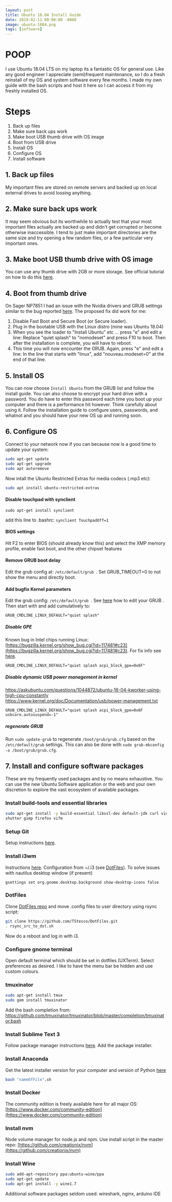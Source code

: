 ```yaml
---
layout: post
title: Ubuntu 18.04 Install Guide
date: 2019-02-11 00:00:00 -0000
image: ubuntu-1804.png
tags: [software]
---
```


# POOP

I use Ubuntu 18.04 LTS on my laptop its a fantastic OS for general use. 
Like any good engineer I appreciate (semi)frequent maintenance, so I do a fresh reinstall of my OS and system software 
every few months. I made my own guide with the bash scripts and host it here so I can access it from my freshly installed OS.

# Steps
<ol>
    <li>Back up files</li>
    <li>Make sure back ups work</li>
    <li>Make boot USB thumb drive with OS image</li>
    <li>Boot from USB drive</li>
    <li>Install OS</li>
    <li>Configure OS</li>
    <li>Install software</li>
</ol>

## 1. Back up files

My important files are stored on remote servers and backed up on local external drives to avoid lossing anything.

## 2. Make sure back ups work
<p>
    It may seem obvious but its worthwhile to actually test that your most important files actually are backed up and didn't get corrupted or become otherwise inaccessible. I tend to just make important directories are the same size and try opening a few random files, or a few particular very important ones.
</p>

## 3. Make boot USB thumb drive with OS image

You can use any thumb drive with 2GB or more storage. See official tutorial on 
how to do this [here](https://tutorials.ubuntu.com/tutorial/tutorial-create-a-usb-stick-on-ubuntu).

## 4. Boot from thumb drive

On Sager NP7851 I had an issue with the Nvidia drivers and GRUB settings similar to the bug reported [here](https://bugs.launchpad.net/ubuntu/+source/ubiquity/+bug/1767594).
The proposed fix did work for me:
1. Disable Fast Boot and Secure Boot (or Secure loader).
2. Plug in the bootable USB with the Linux distro (mine was Ubuntu 18.04)
3. When you see the loader to "Install Ubuntu" etc ... press "e" and edit a line: Replace "quiet splash" to "nomodeset" and press F10 to boot. Then after the installation is complete, you will have to reboot. 
4. This time you will now encounter the GRUB. Again, press "e" and edit a line: In the line that starts with "linux", add "nouveau.modeset=0" at the end of that line.

## 5. Install OS

You can now choose `Install Ubuntu` from the GRUB list and follow the install guide. You can also choose to encrypt your hard drive with a password. You do have to enter this password each time you boot up your computer and there is a performance hit however. Think carefully about using it. Follow the installation guide to configure users, passwords, and whatnot and you should have your new OS up and running soon.

## 6. Configure OS

Connect to your network now if you can because now is a good time to update your system:</p>
```bash
sudo apt-get update
sudo apt-get upgrade
sudo apt autoremove
```

Now intall the Ubuntu Restricted Extras for media codecs (.mp3 etc):

```bash
sudo apt install ubuntu-restricted-extras
```

#### Disable touchpad with synclient

```
sudo apt-get install synclient
```
add this line to .bashrc: `synclient TouchpadOff=1`

#### BIOS settings

Hit F2 to enter BIOS (should already know this) and select the XMP memory profile, enable fast boot, and the other chipset features 

#### Remove GRUB boot delay

Edit the grub config at: `/etc/default/grub `.
Set GRUB_TIMEOUT=0 to not show the menu and directly boot.

#### Add bugfix Kernel parameters

Edit the grub config: `/etc/default/grub `. 
See [here](https://wiki.archlinux.org/index.php/kernel_parameters) how to edit your GRUB .
Then start with and add cumulatively to:

```
GRUB_CMDLINE_LINUX_DEFAULT="quiet splash"
```

##### Disable GPE

Known bug in Intel chips running Linux: [https://bugzilla.kernel.org/show_bug.cgi?id=117481#c23](https://bugzilla.kernel.org/show_bug.cgi?id=117481#c23). 
For fix info see [here](https://superuser.com/questions/1117992/acpi-exception-ae-not-found-while-evaluating-gpe-method-floods-syslog).

```
GRUB_CMDLINE_LINUX_DEFAULT="quiet splash acpi_block_gpe=0x6F"
```


##### Disable dynamic USB power management in kernel

https://askubuntu.com/questions/1044872/ubuntu-16-04-kworker-using-high-cpu-constantly
https://www.kernel.org/doc/Documentation/usb/power-management.txt

```
GRUB_CMDLINE_LINUX_DEFAULT="quiet splash acpi_block_gpe=0x6F usbcore.autosuspend=-1"
```

##### regenerate GRUB

Run `sudo update-grub` to regenerate `/boot/grub/grub.cfg` based on the `/etc/default/grub` settings.
This can also be done with `sudo grub-mkconfig -o /boot/grub/grub.cfg`.


## 7. Install and configure software packages

These are my frequently used packages and by no means exhaustive. You can use 
the new Ubuntu Software application or the web and your own discretion to explore the vast ecosystem of available packages.

### Install build-tools and essential libraries

```bash
sudo apt-get install -y build-essential libssl-dev default-jdk curl vim git vlc 
shutter gimp firefox vifm
```

### Setup Git
Setup instructions [here](https://help.github.com/articles/set-up-git/#setting-up-git).

### Install i3wm

Instructions [here](https://i3wm.org/docs/repositories.html). Configuration from ~/.i3 (see [DotFiles](https://github.com/TStesco/DotFiles)). To solve issues with nautilus desktop window (if present)
```
gsettings set org.gnome.desktop.background show-desktop-icons false
```

### DotFiles

Clone [DotFiles repo](https://github.com/TStesco/DotFiles) and move .config files to user directory using rsync script: 

```bash
git clone https://github.com/TStesco/DotFiles.git
. rsync_src_to_dst.sh
```

Now do a reboot and log in with i3.

### Configure gnome terminal

Open default terminal which should be set in dotfiles (UXTerm). Select preferences 
as desired. I like to have the menu bar be hidden and use custom colours.

### tmuxinator

```bash
sudo apt-get install tmux
sudo gem install tmuxinator
```

Add the bash completion from: https://github.com/tmuxinator/tmuxinator/blob/master/completion/tmuxinator.bash

### Install Sublime Text 3

Follow package manager instructions [here](https://www.sublimetext.com/3). Add 
the package installer. 

### Install Anaconda

Get the latest installer version for your computer and version of Python 
[here](https://www.continuum.io/downloads#_unix)
```bash
bash "nameOfFile".sh
  ```

### Install Docker
The community edition is freely available here for all major
OS: [https://www.docker.com/community-edition](https://www.docker.com/community-edition)

### Install nvm
Node volume manager for node.js and npm. Use install script in the master repo:
 [https://github.com/creationix/nvm](https://github.com/creationix/nvm)

### Install Wine

```bash
sudo add-apt-repository ppa:ubuntu-wine/ppa
sudo apt-get update
sudo apt-get install -y wine1.7
```

Additional software packages seldom used: wireshark, nginx, arduino IDE 

